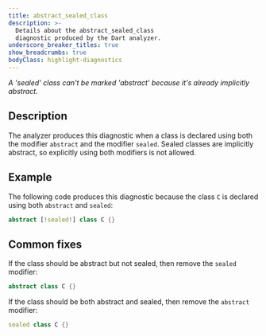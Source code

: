 ```yaml
---
title: abstract_sealed_class
description: >-
  Details about the abstract_sealed_class
  diagnostic produced by the Dart analyzer.
underscore_breaker_titles: true
show_breadcrumbs: true
bodyClass: highlight-diagnostics
---
```


_A 'sealed' class can't be marked 'abstract' because it's already implicitly abstract._

## Description

The analyzer produces this diagnostic when a class is declared using both
the modifier `abstract` and the modifier `sealed`. Sealed classes are
implicitly abstract, so explicitly using both modifiers is not allowed.

## Example

The following code produces this diagnostic because the class `C` is
declared using both `abstract` and `sealed`:

```dart
abstract [!sealed!] class C {}
```

## Common fixes

If the class should be abstract but not sealed, then remove the `sealed`
modifier:

```dart
abstract class C {}
```

If the class should be both abstract and sealed, then remove the
`abstract` modifier:

```dart
sealed class C {}
```
